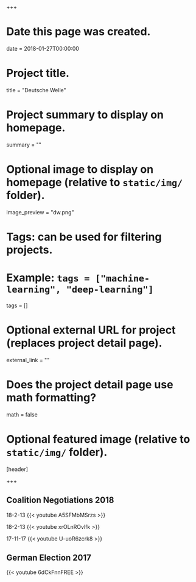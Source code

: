 +++
# Date this page was created.
date = 2018-01-27T00:00:00

# Project title.
title = "Deutsche Welle"

# Project summary to display on homepage.
summary = ""

# Optional image to display on homepage (relative to `static/img/` folder).
image_preview = "dw.png"

# Tags: can be used for filtering projects.
# Example: `tags = ["machine-learning", "deep-learning"]`
tags = []

# Optional external URL for project (replaces project detail page).
external_link = ""

# Does the project detail page use math formatting?
math = false

# Optional featured image (relative to `static/img/` folder).
[header]


+++

## Coalition Negotiations 2018 

18-2-13
{{< youtube A5SFMbMSrzs >}}  

18-2-13
{{< youtube xrOLnROvlfk >}}


17-11-17
{{< youtube U-uoR6zcrk8 >}}



## German Election 2017 
{{< youtube 6dCkFnnFREE >}}

